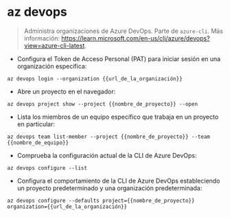 # az devops

> Administra organizaciones de Azure DevOps.
> Parte de `azure-cli`.
> Más información: <https://learn.microsoft.com/en-us/cli/azure/devops?view=azure-cli-latest>.

- Configura el Token de Acceso Personal (PAT) para iniciar sesión en una organización específica:

`az devops login --organization {{url_de_la_organización}}`

- Abre un proyecto en el navegador:

`az devops project show --project {{nombre_de_proyecto}} --open`

- Lista los miembros de un equipo específico que trabaja en un proyecto en particular:

`az devops team list-member --project {{nombre_de_proyecto}} --team {{nombre_de_equipo}}`

- Comprueba la configuración actual de la CLI de Azure DevOps:

`az devops configure --list`

- Configura el comportamiento de la CLI de Azure DevOps estableciendo un proyecto predeterminado y una organización predeterminada:

`az devops configure --defaults project={{nombre_de_proyecto}} organization={{url_de_la_organización}}`
